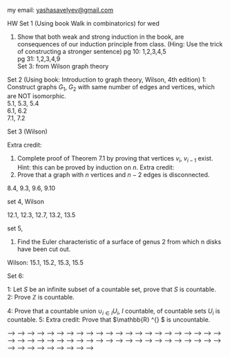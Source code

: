 my email: yashasavelyev@gmail.com 

HW Set 1 (Using book Walk in combinatorics)  for wed 

1) Show that both weak and strong induction in the book, are consequences of our induction principle from class.
(Hing: Use the trick of constructing a stronger sentence) 
pg 10: 1,2,3,4,5  
pg 31: 1,2,3,4,9  
Set 3: from Wilson graph theory

Set 2 (Using book: Introduction to graph theory, Wilson, 4th
edition) 
1: Construct graphs $G_1$, $G_2$ with same number of edges and vertices, which are NOT isomorphic.  
5.1, 5.3, 5.4   
6.1, 6.2  
7.1, 7.2

Set 3 (Wilson)

Extra credit:
1) Complete proof of Theorem 7.1 by proving that vertices $v_i$, $v_{i-1}$ exist.
Hint: this can be proved by induction on $n$.
Extra credit:
2) Prove that a graph with $n$ vertices and $n-2$ edges is disconnected.

8.4, 9.3, 9.6, 9.10

set 4, Wilson

12.1, 12.3, 12.7, 13.2, 13.5  

set 5, 

1) Find the Euler characteristic of a surface of genus 2 from which n disks have been cut out.

Wilson: 15.1, 15.2, 15.3, 15.5


Set 6: 
<!---->
1: Let $S$ be an infinite subset of a countable set, prove that $S$ is countable.  
2: Prove $\mathbb{Z}$ is countable.  
<!-- 3: Prove that $\mathbb{Q}$ is countable.   -->
4: Prove that a countable union $\cup_{i \in I} U_i$, $I$ countable, of countable sets $U_i$ is countable. 
5: Extra credit: Prove that $\mathbb{R} ^{} $ is uncountable.

<!-- 4: Use the Cantor diagonalization argument which we used to prove that the set  $\{0,1\} ^{\mathbb{N}}$ is not countable to prove that $\mathbb{R}$ is not countable.   -->


<!-- Set 2:  -->
<!---->
<!---->
<!---->
<!---->
<!-- Set 4: Wilson -->
<!---->

<!---->
<!---->
<!-- Set 5: Wilson -->
<!---->
<!-- pg 72: 14.1, 14.2, 14.4, 14.7 (Extra credit)   -->
<!---->
<!-- Set 6: Wilson -->
<!---->
<!-- pg 76: 15.1, 15.2, 15.4, 15.9   -->
<!---->
<!-- Set 7:  -->
<!---->
<!-- 1: Let $S$ be an infinite subset of a countable set, prove that $S$ is countable.   -->
<!-- 2: Prove $\mathbb{Z}$ is countable.   -->
<!-- 3: Prove that $\mathbb{Q}$ is countable.   -->
<!-- 4: Prove that a countable union $\cup_{i \in I} U _i$, $I$ countable, of countable sets $U _i$ is countable.   -->
<!-- 4: Use the Cantor diagonalization argument which we used to prove that the set  $\{0,1\} ^{\mathbb{N}}$ is not countable to prove that $\mathbb{R}$ is not countable.   -->
<!---->
<!---->
<!-- pg 26: 2,5,6   -->
<!--  -->
<!-- HW Set 2 for thurs -->
<!--  -->
<!-- pg 196: 2   -->
<!-- pg 27: 12, 15   -->
<!--  -->
<!-- HW 3 for wed -->
<!--  -->
<!-- pg 196 3,4, 6   -->
<!-- Provide details for Corollary 9.3   -->
<!-- Wilson, Introduction to Graph theory: 8.4, 8.7   -->
<!--  -->
<!-- HW 4 for wed -->
<!--  -->
<!-- pg 228 Walk: 1 -->
<!-- Wilson: 9.1, 9.3, 9.5, 9.6 -->
<!--  -->
<!-- HW 5 for wed -->
<!--  -->
<!-- Wilson: 11.1, 11.4   -->
<!-- 12.1, 12.3, 13.1, 13.2, 13.5   -->
<!--  -->
<!-- HW 6 for wed -->
<!--  -->
<!--  -->
<!-- HW 7 for same wed -->
<!--  -->
<!-- Hopfcroft: 2.2.1, 2.2.2, 2.2.9, 2.3.4 a) -->
<!--  -->
<!-- HW 8 for thurs, -->
<!--  -->
<!-- Hopfcroft: 2.3.4 a), 2.3.5 -->
<!--  -->
<!-- Hw 9 -->
<!--  -->
<!-- 1) Prove that an infinite subset of a countable set is countable (enumerable). -->
<!-- 2) Show that the set of positive rational numbers is countable. Hint, the slick way to do this is to use 1) by finding an injection from positive rationals to the positive integers. -->
<!-- <!-- 1) Prove that an infinite subset of a countably infinite set is countably infinite. --> -->
<!-- <!-- 1.1:  2, 3, 4, 5, 6a, 10 --> -->
<!-- <!--  --> -->
<!-- <!-- HW Set 2 for tue --> -->
<!-- <!--  --> -->
<!-- <!-- 1) Prove that a bounded sequence has a convergent subsequence. --> -->
<!-- <!--  --> -->
<!-- <!-- 1.2: 14, 17, 20   --> -->
<!-- <!-- 1.3: 26, 31   --> -->
<!-- <!-- 1.4: 34, 41, 42, 43   --> -->
<!-- <!--  --> -->
<!-- <!-- HW Set 3 for tue --> -->
<!-- <!--  --> -->
<!-- <!-- 2.1: 3, 5   --> -->
<!-- <!-- 2.2: 10, 11, 14   --> -->
<!-- <!-- 2.3: 18   --> -->
<!-- <!-- 2.4: 24, 25, 26   --> -->
<!-- <!-- 3.1: 1, 8   --> -->
<!-- <!-- 3.2: 12   --> -->
<!-- <!-- <!-- 3.3 19, 20, 25, 38, 40 --> --> -->
<!-- <!--  --> -->
<!-- <!-- HW set 4 for fri --> -->
<!-- <!--  --> -->
<!-- <!-- 3.3: 19, 24, 30, 36, 39 --> -->
<!-- <!--  --> -->
<!-- <!-- set 5 for fri --> -->
<!-- <!--  --> -->
<!-- <!-- 3.4: 41 --> -->
<!-- <!-- 4.1: 1, 3 --> -->
<!-- <!-- 4.2: 11, 14, --> -->
<!-- <!-- 4.3: 16, 28, 30 --> -->
<!-- <!--  --> -->
<!-- <!-- set 6 for fri --> -->
<!-- <!--  --> -->
<!-- <!-- 4.4: 37   --> -->
<!-- <!-- 5.1: 1, 3, 5   --> -->
<!-- <!-- 5.2: 6, 7, 9   --> -->
<!-- <!-- 5.3: 12    --> -->
<!-- <!-- 5.5: 18   --> -->
<!-- <!-- 5.6: 28   --> -->
<!-- <!-- 5.7: 33 --> -->
<!-- <!--  --> -->
<!-- <!-- set 7 for fri --> -->
<!-- <!--  --> -->
<!-- <!-- 6.1: 1, 2   --> -->
<!-- <!-- 6.2: 14, 15, 16   --> -->
<!-- <!-- 6.3: 18, 19, 21   --> -->
<!-- <!-- 6.4: 29   --> -->
<!-- <!--  --> -->
<!-- <!-- set 8 for next tue --> -->
<!-- <!--  --> -->
<!-- <!-- 6.5: 32, 34, 36 --> -->
